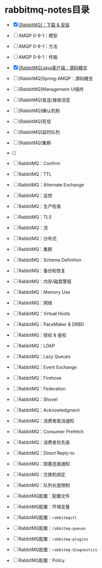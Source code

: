 # rabbitmq-notes目录
- [x] [[RabbitMQ]：下载 & 安装](https://www.cnblogs.com/Xianhuii/p/15196573.html)
- [ ] AMQP 0-9-1：模型
- [ ] AMQP 0-9-1：方法
- [ ] AMQP 0-9-1：传输
- [x] [[RabbitMQ]Java客户端：源码概览](https://www.cnblogs.com/Xianhuii/p/15368509.html)
- [ ] [RabbitMQ]Spring-AMQP：源码概览
- [ ] [RabbitMQ]Management UI插件
- [ ] [RabbitMQ]发送/接收消息
- [ ] [RabbitMQ]确认机制
- [ ] [RabbitMQ]死信
- [ ] [RabbitMQ]延时队列
- [ ] [RabbitMQ]集群
- [ ] 
- [ ] RabbitMQ：Confirm
- [ ] RabbitMQ：TTL
- [ ] RabbitMQ：Alternate Exchange
- [ ] RabbitMQ：监控
- [ ] RabbitMQ：生产检查
- [ ] RabbitMQ：TLS
- [ ] RabbitMQ：流
- [ ] RabbitMQ：分布式
- [ ] RabbitMQ：集群
- [ ] RabbitMQ：Schema Definition
- [ ] RabbitMQ：备份和恢复
- [ ] RabbitMQ：内存/磁盘警报
- [ ] RabbitMQ：Memory Use
- [ ] RabbitMQ：网络
- [ ] RabbitMQ：Virtual Hosts
- [ ] RabbitMQ：PaceMaker & DRBD
- [ ] RabbitMQ：授权 & 鉴权
- [ ] RabbitMQ：LDAP
- [ ] RabbitMQ：Lazy Queues
- [ ] RabbitMQ：Event Exchange 
- [ ] RabbitMQ：Firehose
- [ ] RabbitMQ：Federation
- [ ] RabbitMQ：Shovel
- [ ] RabbitMQ：Acknowledgment
- [ ] RabbitMQ：消费者取消通知
- [ ] RabbitMQ：Consumer Prefetch
- [ ] RabbitMQ：消费者优先级
- [ ] RabbitMQ：Direct Reply-to
- [ ] RabbitMQ：阻塞连接通知
- [ ] RabbitMQ：交换机绑定
- [ ] RabbitMQ：队列长度限制
- [ ] RabbitMQ配置：配置文件
- [ ] RabbitMQ配置：环境变量
- [ ] RabbitMQ配置：`rabbitmqctl`
- [ ] RabbitMQ配置：`rabbitmq-queues`
- [ ] RabbitMQ配置：`rabbitmq-plugins`
- [ ] RabbitMQ配置：`rabbitmq-diagnostics`
- [ ] RabbitMQ配置：Policy

